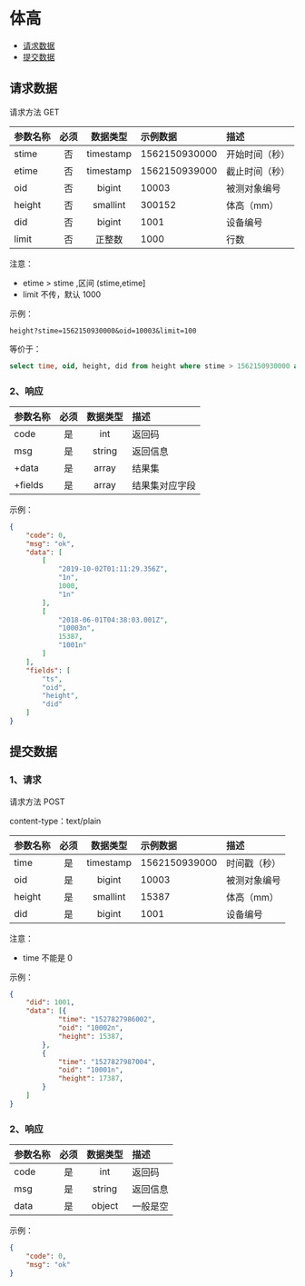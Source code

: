 # 体高

* [请求数据](#请求数据)
* [提交数据](#提交数据)


## 请求数据

请求方法 GET

|参数名称|必须|数据类型|示例数据|描述|
|-|:-:|:-:|:-|:-|
|stime|否|timestamp|1562150930000|开始时间（秒）|
|etime|否|timestamp|1562150939000|截止时间（秒）|
|oid|否|bigint|10003|被测对象编号|
|height|否|smallint|300152|体高（mm）|
|did|否|bigint|1001|设备编号|
|limit|否|正整数|1000|行数|

注意：
* etime > stime ,区间 (stime,etime]
* limit 不传，默认 1000

示例：

```
height?stime=1562150930000&oid=10003&limit=100
```

等价于：

```sql
select time, oid, height, did from height where stime > 1562150930000 and oid = 10003 limit 100
```

### 2、响应

|参数名称|必须|数据类型|描述|
|-|:-:|:-:|:-|
|code|是|int|返回码|
|msg|是|string|返回信息|
|+data|是|array|结果集|
|+fields|是|array|结果集对应字段|

示例：
```json
{
    "code": 0,
    "msg": "ok",
    "data": [
        [
            "2019-10-02T01:11:29.356Z",
            "1n",
            1000,
            "1n"
        ],
        [
            "2018-06-01T04:38:03.001Z",
            "10003n",
            15387,
            "1001n"
        ]
    ],
    "fields": [
        "ts",
        "oid",
        "height",
        "did"
    ]
}
```

## 提交数据

### 1、请求

请求方法 POST

content-type：text/plain

|参数名称|必须|数据类型|示例数据|描述|
|-|:-:|:-:|:-|:-|
|time|是|timestamp|1562150939000|时间戳（秒）|
|oid|是|bigint|10003|被测对象编号|
|height|是|smallint|15387|体高（mm）|
|did|是|bigint|1001|设备编号|

注意：
* time 不能是 0

示例：
```json
{
    "did": 1001,
    "data": [{
            "time": "1527827986002",
            "oid": "10002n",
            "height": 15387,
        },
        {
            "time": "1527827987004",
            "oid": "10001n",
            "height": 17387,
        }
    ]
}
```

### 2、响应

|参数名称|必须|数据类型|描述|
|-|:-:|:-:|:-|
|code|是|int|返回码|
|msg|是|string|返回信息|
|data|是|object|一般是空|

示例：

```json
{
    "code": 0,
    "msg": "ok"
}
```
